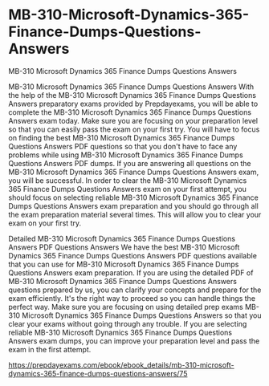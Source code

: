 # MB-310-Microsoft-Dynamics-365-Finance-Dumps-Questions-Answers
MB-310 Microsoft Dynamics 365 Finance Dumps Questions Answers


MB-310 Microsoft Dynamics 365 Finance Dumps Questions Answers
With the help of the MB-310 Microsoft Dynamics 365 Finance Dumps Questions Answers preparatory exams provided by Prepdayexams, you will be able to complete the MB-310 Microsoft Dynamics 365 Finance Dumps Questions Answers exam today. Make sure you are focusing on your preparation level so that you can easily pass the exam on your first try. You will have to focus on finding the best MB-310 Microsoft Dynamics 365 Finance Dumps Questions Answers PDF questions so that you don't have to face any problems while using MB-310 Microsoft Dynamics 365 Finance Dumps Questions Answers PDF dumps. If you are answering all questions on the MB-310 Microsoft Dynamics 365 Finance Dumps Questions Answers exam, you will be successful. In order to clear the MB-310 Microsoft Dynamics 365 Finance Dumps Questions Answers exam on your first attempt, you should focus on selecting reliable MB-310 Microsoft Dynamics 365 Finance Dumps Questions Answers exam preparation and you should go through all the exam preparation material several times. This will allow you to clear your exam on your first try.

Detailed MB-310 Microsoft Dynamics 365 Finance Dumps Questions Answers PDF Questions Answers
We have the best MB-310 Microsoft Dynamics 365 Finance Dumps Questions Answers PDF questions available that you can use for MB-310 Microsoft Dynamics 365 Finance Dumps Questions Answers exam preparation. If you are using the detailed PDF of MB-310 Microsoft Dynamics 365 Finance Dumps Questions Answers questions prepared by us, you can clarify your concepts and prepare for the exam efficiently. It's the right way to proceed so you can handle things the perfect way. Make sure you are focusing on using detailed prep exams MB-310 Microsoft Dynamics 365 Finance Dumps Questions Answers so that you clear your exams without going through any trouble. If you are selecting reliable MB-310 Microsoft Dynamics 365 Finance Dumps Questions Answers exam dumps, you can improve your preparation level and pass the exam in the first attempt.

https://prepdayexams.com/ebook/ebook_details/mb-310-microsoft-dynamics-365-finance-dumps-questions-answers/75
